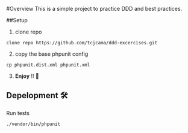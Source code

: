 #Overview
This is a simple project to practice DDD and best practices.

##Setup

1. clone repo

```
clone repo https://github.com/tcjcama/ddd-excercises.git
```

2. copy the base phpunit config

```
cp phpunit.dist.xml phpunit.xml 
```

3. **Enjoy** !! 🍫

## Depelopment 🛠

Run tests

```
./vendor/bin/phpunit
```
